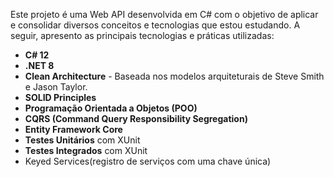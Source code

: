 Este projeto é uma Web API desenvolvida em C# com o objetivo de aplicar e consolidar diversos conceitos e tecnologias que estou estudando. A seguir, apresento as principais tecnologias e práticas utilizadas:

- **C# 12**
- **.NET 8**
- **Clean Architecture** - Baseada nos modelos arquiteturais de Steve Smith e Jason Taylor.
- **SOLID Principles**
- **Programação Orientada a Objetos (POO)**
- **CQRS (Command Query Responsibility Segregation)**
- **Entity Framework Core**
- **Testes Unitários** com XUnit
- **Testes Integrados** com XUnit
- Keyed Services(registro de serviços com uma chave única)
